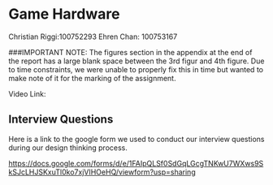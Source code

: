 # Game Hardware 

Christian Riggi:100752293
Ehren Chan: 100753167

###IMPORTANT NOTE: The figures section in the appendix at the end of the report has a large blank space between the 3rd figur and 4th figure. Due to time constraints, we were unable to properly fix this in time but wanted to make note of it for the marking of the assignment.

Video Link:

## Interview Questions

Here is a link to the google form we used to conduct our interview questions during our design thinking process.

https://docs.google.com/forms/d/e/1FAIpQLSf0SdGqLGcgTNKwU7WXws9SkSJcLHJSKxuTl0ko7xjVIHOeHQ/viewform?usp=sharing

